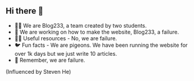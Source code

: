 ## Hi there 👋

- 🙋‍♀️ We are Blog233, a team created by two students.
- 🌈 We are working on how to make the website, Blog233, a failure.
- 👩‍💻 Useful resources - No, we are failure.
- 🐦 Fun facts - We are pigeons. We have been running the website for over 1k days but we just write 10 articles.
- 🧙 Remember, we are failure.

(Influenced by Steven He)
